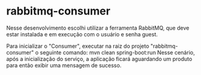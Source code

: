 # rabbitmq-consumer

Nesse desenvolvimento escolhi utilizar a ferramenta RabbitMQ, que deve estar instalada e em execução com o usuário e senha guest.

Para inicializar o "Consumer", executar na raiz do projeto "rabbitmq-consumer" o seguinte comando:
mvn clean spring-boot:run
Nesse cenário, após a inicialização do serviço, a aplicação ficará aguardando um produto para então exibir uma mensagem de sucesso.
